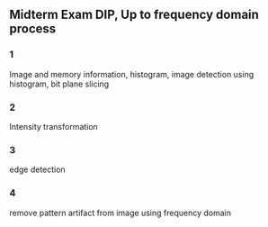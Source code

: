 ## Midterm Exam DIP, Up to frequency domain process

### 1
Image and memory information, histogram, image detection using histogram, bit plane slicing

### 2
Intensity transformation

### 3
edge detection 

### 4
remove pattern artifact from image using frequency domain